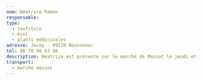 ```yaml
---
nom: Béatrice Ramon
responsable:
type:
  - confiture
  - miel
  - plants médicinales
adresse: Jacoy - 09320 Boussenac
tel: 06 70 06 83 06
description: Béatrice est présente sur le marché de Massat le jeudi et vendredi, où elle propose ses confitures, miel ou encore herbes médicinale. Toutes produites dans son propre terrain, avec une variété remarquable.
transport: 
  - marché massat
---
```

